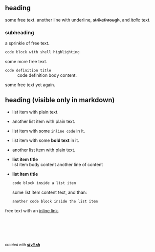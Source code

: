 
## heading

some free text.
another line with underline, ~~strikethrough~~, and _italic_ text.

### subheading

a sprinkle of free text.

```sh
code block with shell highlighting
```

some more free text.

<dl>
	<dt><code>code definition title</code></dt>
	<dd>code definition body content.<br/></dd>
</dl>

some free text yet again.

## heading (visible only in markdown)

- list item with plain text.
- another list item with plain text.
- list item with some `inline code` in it.
- list item with some __bold text__ in it.
- another list item with plain text.

- **list item title**  
  list item body content
  another line of content
- **list item title**  
  ```sh
  code block inside a list item
  ```
  
  some list item content text, and than:
  
  ```sh
  another code block inside the list item
  ```
  
  
  

free text with an [inline link](http://color.smyck.org/).



<br/><br/>
---
<sup><i>created with <b><a href="https://github.com/eliranmal/styli.sh">styli.sh</a></b></i></sup>
